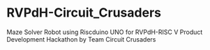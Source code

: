 # RVPdH-Circuit_Crusaders
Maze Solver Robot using Riscduino UNO for RVPdH-RISC V Product Development Hackathon by Team Circuit Crusaders
